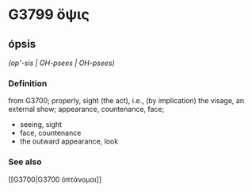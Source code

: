# G3799 ὄψις

## ópsis

_(op'-sis | OH-psees | OH-psees)_

### Definition

from G3700; properly, sight (the act), i.e., (by implication) the visage, an external show; appearance, countenance, face; 

- seeing, sight
- face, countenance
- the outward appearance, look

### See also

[[G3700|G3700 ὀπτάνομαι]]
